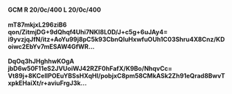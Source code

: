 #### GCM R 20/0c/400 L 20/0c/400
**mT87mkjxL296ziB6**<br/>**qon/ZitmjDG+9dQhqf4Uhi7NKI8L0D/J+c5g+6uJAy4=**<br/>**i9yvzjqJfN/itz+AoYu99j8pC5k93CbnQIuHxwfuOUh1C03Shru4X8Cnz/KDoiwc2EbYv7mESAW4GfWR...**<br/><br/>
**DqOq3hJHghhwKOgA**<br/>**jbD6w50F11eS2JVUoiWJ42RZF0hFafX/K9Bo/NhqvCc=**<br/>**Vt89j+8KCeIIPOEuYBSsHXqHl/pobjxC8pm58CMkASk2Zh91eQrad8BwvTxpkEHaiXt/r+aviuFrgJ3k...**